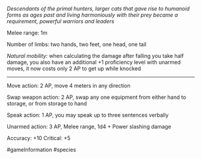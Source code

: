 *Descendants of the primal hunters, larger cats that gave rise to humanoid forms as ages past and living harmoniously with their prey became a requirement, powerful warriors and leaders*

Melee range: 1m

Number of limbs: two hands, two feet, one head, one tail

*Natural mobility:* when calculating the damage after falling you take half damage, you also have an additional +1 proficiency level with unarmed moves, it now costs only 2 AP to get up while knocked

---

Move action: 2 AP, move 4 meters in any direction

Swap weapon action: 2 AP, swap any one equipment from either hand to storage, or from storage to hand

Speak action: 1 AP, you may speak up to three sentences verbally

Unarmed action: 3 AP, Melee range, 1d4 + Power slashing damage

Accuracy: +10
Critical: +5

#gameInformation #species